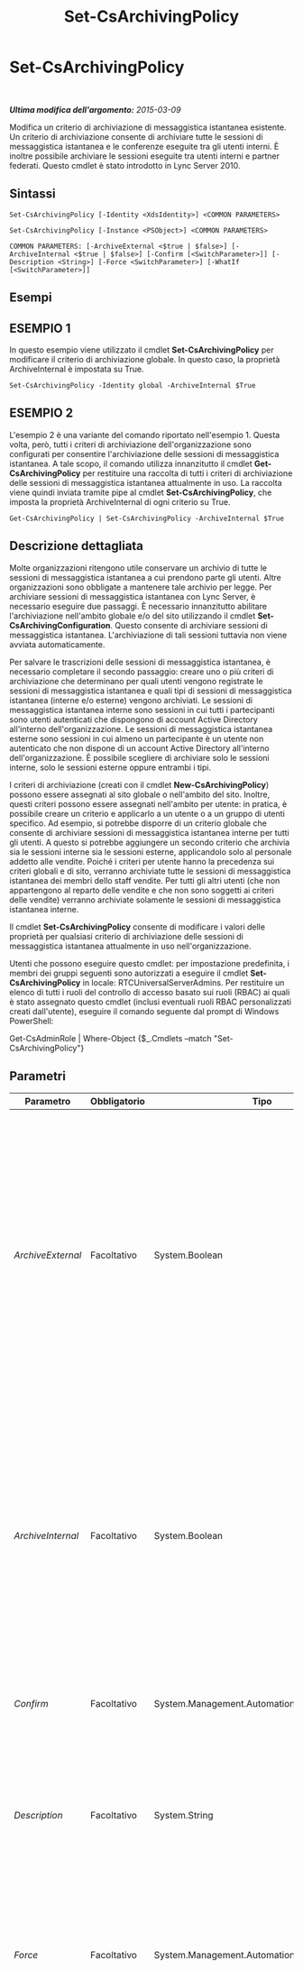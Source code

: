 ﻿---
title: Set-CsArchivingPolicy
TOCTitle: Set-CsArchivingPolicy
ms:assetid: 2213f1e7-ebdb-4a70-83d9-41eee6d0e14f
ms:mtpsurl: https://technet.microsoft.com/it-it/library/Gg398294(v=OCS.15)
ms:contentKeyID: 49299915
ms.date: 08/24/2015
mtps_version: v=OCS.15
ms.translationtype: HT
---

# Set-CsArchivingPolicy

 

_**Ultima modifica dell'argomento:** 2015-03-09_

Modifica un criterio di archiviazione di messaggistica istantanea esistente. Un criterio di archiviazione consente di archiviare tutte le sessioni di messaggistica istantanea e le conferenze eseguite tra gli utenti interni. È inoltre possibile archiviare le sessioni eseguite tra utenti interni e partner federati. Questo cmdlet è stato introdotto in Lync Server 2010.

## Sintassi

    Set-CsArchivingPolicy [-Identity <XdsIdentity>] <COMMON PARAMETERS>

    Set-CsArchivingPolicy [-Instance <PSObject>] <COMMON PARAMETERS>

    COMMON PARAMETERS: [-ArchiveExternal <$true | $false>] [-ArchiveInternal <$true | $false>] [-Confirm [<SwitchParameter>]] [-Description <String>] [-Force <SwitchParameter>] [-WhatIf [<SwitchParameter>]]

## Esempi

## ESEMPIO 1

In questo esempio viene utilizzato il cmdlet **Set-CsArchivingPolicy** per modificare il criterio di archiviazione globale. In questo caso, la proprietà ArchiveInternal è impostata su True.

    Set-CsArchivingPolicy -Identity global -ArchiveInternal $True

## ESEMPIO 2

L'esempio 2 è una variante del comando riportato nell'esempio 1. Questa volta, però, tutti i criteri di archiviazione dell'organizzazione sono configurati per consentire l'archiviazione delle sessioni di messaggistica istantanea. A tale scopo, il comando utilizza innanzitutto il cmdlet **Get-CsArchivingPolicy** per restituire una raccolta di tutti i criteri di archiviazione delle sessioni di messaggistica istantanea attualmente in uso. La raccolta viene quindi inviata tramite pipe al cmdlet **Set-CsArchivingPolicy**, che imposta la proprietà ArchiveInternal di ogni criterio su True.

    Get-CsArchivingPolicy | Set-CsArchivingPolicy -ArchiveInternal $True

## Descrizione dettagliata

Molte organizzazioni ritengono utile conservare un archivio di tutte le sessioni di messaggistica istantanea a cui prendono parte gli utenti. Altre organizzazioni sono obbligate a mantenere tale archivio per legge. Per archiviare sessioni di messaggistica istantanea con Lync Server, è necessario eseguire due passaggi. È necessario innanzitutto abilitare l'archiviazione nell'ambito globale e/o del sito utilizzando il cmdlet **Set-CsArchivingConfiguration**. Questo consente di archiviare sessioni di messaggistica istantanea. L'archiviazione di tali sessioni tuttavia non viene avviata automaticamente.

Per salvare le trascrizioni delle sessioni di messaggistica istantanea, è necessario completare il secondo passaggio: creare uno o più criteri di archiviazione che determinano per quali utenti vengono registrate le sessioni di messaggistica istantanea e quali tipi di sessioni di messaggistica istantanea (interne e/o esterne) vengono archiviati. Le sessioni di messaggistica istantanea interne sono sessioni in cui tutti i partecipanti sono utenti autenticati che dispongono di account Active Directory all'interno dell'organizzazione. Le sessioni di messaggistica istantanea esterne sono sessioni in cui almeno un partecipante è un utente non autenticato che non dispone di un account Active Directory all'interno dell'organizzazione. È possibile scegliere di archiviare solo le sessioni interne, solo le sessioni esterne oppure entrambi i tipi.

I criteri di archiviazione (creati con il cmdlet **New-CsArchivingPolicy**) possono essere assegnati al sito globale o nell'ambito del sito. Inoltre, questi criteri possono essere assegnati nell'ambito per utente: in pratica, è possibile creare un criterio e applicarlo a un utente o a un gruppo di utenti specifico. Ad esempio, si potrebbe disporre di un criterio globale che consente di archiviare sessioni di messaggistica istantanea interne per tutti gli utenti. A questo si potrebbe aggiungere un secondo criterio che archivia sia le sessioni interne sia le sessioni esterne, applicandolo solo al personale addetto alle vendite. Poiché i criteri per utente hanno la precedenza sui criteri globali e di sito, verranno archiviate tutte le sessioni di messaggistica istantanea dei membri dello staff vendite. Per tutti gli altri utenti (che non appartengono al reparto delle vendite e che non sono soggetti ai criteri delle vendite) verranno archiviate solamente le sessioni di messaggistica istantanea interne.

Il cmdlet **Set-CsArchivingPolicy** consente di modificare i valori delle proprietà per qualsiasi criterio di archiviazione delle sessioni di messaggistica istantanea attualmente in uso nell'organizzazione.

Utenti che possono eseguire questo cmdlet: per impostazione predefinita, i membri dei gruppi seguenti sono autorizzati a eseguire il cmdlet **Set-CsArchivingPolicy** in locale: RTCUniversalServerAdmins. Per restituire un elenco di tutti i ruoli del controllo di accesso basato sui ruoli (RBAC) ai quali è stato assegnato questo cmdlet (inclusi eventuali ruoli RBAC personalizzati creati dall'utente), eseguire il comando seguente dal prompt di Windows PowerShell:

Get-CsAdminRole | Where-Object {$\_.Cmdlets –match "Set-CsArchivingPolicy"}

## Parametri


<table>
<colgroup>
<col style="width: 25%" />
<col style="width: 25%" />
<col style="width: 25%" />
<col style="width: 25%" />
</colgroup>
<thead>
<tr class="header">
<th>Parametro</th>
<th>Obbligatorio</th>
<th>Tipo</th>
<th>Descrizione</th>
</tr>
</thead>
<tbody>
<tr class="odd">
<td><p><em>ArchiveExternal</em></p></td>
<td><p>Facoltativo</p></td>
<td><p>System.Boolean</p></td>
<td><p>Indica se vengono archiviate le sessioni di messaggistica istantanea esterne. Una sessione di messaggistica istantanea esterna è una sessione in cui almeno un partecipante è un utente non autenticato che non dispone di un account Active Directory all'interno dell'organizzazione. Il valore predefinito è False, ovvero le sessioni di messaggistica istantanea che includono utenti esterni non vengono archiviate.</p></td>
</tr>
<tr class="even">
<td><p><em>ArchiveInternal</em></p></td>
<td><p>Facoltativo</p></td>
<td><p>System.Boolean</p></td>
<td><p>Indica se vengono archiviate le sessioni di messaggistica istantanea interne. Una sessione di messaggistica istantanea interna è una sessione in cui tutti i partecipanti sono utenti autenticati che dispongono di account Active Directory all'interno dell'organizzazione. Il valore predefinito è False, ovvero le sessioni di messaggistica istantanea interne non vengono archiviate.</p></td>
</tr>
<tr class="odd">
<td><p><em>Confirm</em></p></td>
<td><p>Facoltativo</p></td>
<td><p>System.Management.Automation.SwitchParameter</p></td>
<td><p>Viene visualizzata una richiesta di conferma prima di eseguire il comando.</p></td>
</tr>
<tr class="even">
<td><p><em>Description</em></p></td>
<td><p>Facoltativo</p></td>
<td><p>System.String</p></td>
<td><p>Consente agli amministratori di fornire un testo aggiuntivo riguardante il criterio. Ad esempio, è possibile utilizzare la proprietà Description per specificare gli utenti a cui dovrebbe essere applicato il criterio.</p></td>
</tr>
<tr class="odd">
<td><p><em>Force</em></p></td>
<td><p>Facoltativo</p></td>
<td><p>System.Management.Automation.SwitchParameter</p></td>
<td><p>Impedisce la visualizzazione di eventuali messaggi di errore non irreversibili che potrebbero verificarsi durante l'esecuzione del comando.</p></td>
</tr>
<tr class="even">
<td><p><em>Identity</em></p></td>
<td><p>Facoltativo</p></td>
<td><p>Microsoft.Rtc.Management.Xds.XdsIdentity</p></td>
<td><p>Identificatore univoco per il criterio di archiviazione da modificare. I criteri di archiviazione possono essere configurati negli ambiti globale, di sito o per utente. Per modificare il criterio globale, utilizzare la sintassi seguente: -Identity global. Per modificare un criterio di sito, utilizzare una sintassi simile alla seguente: -Identity site:Redmond. Per modificare un criterio per utente, utilizzare una sintassi simile alla seguente: -Identity SalesArchivingPolicy. Se questo parametro non viene specificato, verrà modificato il criterio globale.</p>
<p>I caratteri jolly non sono consentiti quando si specifica una identità.</p></td>
</tr>
<tr class="odd">
<td><p><em>Instance</em></p></td>
<td><p>Facoltativo</p></td>
<td><p>Oggetto IMArchivingPolicy</p></td>
<td><p>Consente di passare al cmdlet un riferimento a un oggetto anziché impostare singoli valori di parametro.</p></td>
</tr>
<tr class="even">
<td><p><em>WhatIf</em></p></td>
<td><p>Facoltativo</p></td>
<td><p>System.Management.Automation.SwitchParameter</p></td>
<td><p>Descrive ciò che accadrebbe se si eseguisse il comando senza eseguirlo realmente.</p></td>
</tr>
</tbody>
</table>


## Tipi di input

Oggetto Microsoft.Rtc.Management.WritableConfig.Policy.IM.IMArchivingPolicy. Il cmdlet **Remove-CsArchivingPolicy** accetta l'input da pipeline di oggetti criterio di archiviazione.

## Tipi restituiti

Il cmdlet **Set-CsArchivingPolicy** non restituisce oggetti o valori. Il cmdlet invece configura le istanze dell'oggetto Microsoft.Rtc.Management.WritableConfig.Settings.Policy.IM.IMArchivingPolicy.

## Vedere anche

#### Ulteriori risorse

[Get-CsArchivingPolicy](get-csarchivingpolicy.md)  
[Grant-CsArchivingPolicy](grant-csarchivingpolicy.md)  
[New-CsArchivingPolicy](new-csarchivingpolicy.md)  
[Remove-CsArchivingPolicy](remove-csarchivingpolicy.md)

